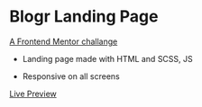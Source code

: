 # Blogr Landing Page

[A Frontend Mentor challange](https://www.frontendmentor.io/challenges/blogr-landing-page-EX2RLAApP)

- Landing page made with HTML and SCSS, JS

- Responsive on all screens 

[Live Preview](https://blogr-landing-page.am0.tech)
